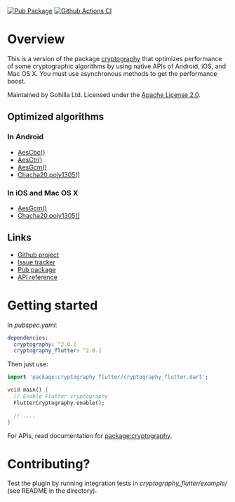 [![Pub Package](https://img.shields.io/pub/v/cryptography_flutter.svg)](https://pub.dev/packages/cryptography_flutter)
[![Github Actions CI](https://github.com/dint-dev/cryptography/workflows/Dart%20CI/badge.svg)](https://github.com/dint-dev/cryptography/actions?query=workflow%3A%22Dart+CI%22)

# Overview

This is a version of the package [cryptography](https://pub.dev/packages/cryptography) that
optimizes performance of some cryptographic algorithms by using native APIs of Android, iOS, and
Mac OS X. You must use asynchronous methods to get the performance boost.

Maintained by Gohilla Ltd. Licensed under the [Apache License 2.0](LICENSE).

## Optimized algorithms
### In Android
  * [AesCbc()](https://pub.dev/documentation/cryptography/latest/cryptography/AesCbc-class.html)
  * [AesCtr()](https://pub.dev/documentation/cryptography/latest/cryptography/AesCtr-class.html)
  * [AesGcm()](https://pub.dev/documentation/cryptography/latest/cryptography/AesGcm-class.html)
  * [Chacha20.poly1305()](https://pub.dev/documentation/cryptography/latest/cryptography/Chacha20-class.html)

### In iOS and Mac OS X
  * [AesGcm()](https://pub.dev/documentation/cryptography/latest/cryptography/AesGcm-class.html)
  * [Chacha20.poly1305()](https://pub.dev/documentation/cryptography/latest/cryptography/Chacha20-class.html)

## Links
  * [Github project](https://github.com/dint-dev/cryptography)
  * [Issue tracker](https://github.com/dint-dev/cryptography/issues)
  * [Pub package](https://pub.dev/packages/cryptography_flutter)
  * [API reference](https://pub.dev/documentation/cryptography_flutter/latest/)

# Getting started
In _pubspec.yaml_:
```yaml
dependencies:
  cryptography: ^2.0.2
  cryptography_flutter: ^2.0.1
```

Then just use:
```dart
import 'package:cryptography_flutter/cryptography_flutter.dart';

void main() {
  // Enable Flutter cryptography
  FlutterCryptography.enable();

  // ....
}
```

For APIs, read documentation for [package:cryptography](https://pub.dev/packages/cryptography).

# Contributing?
Test the plugin by running integration tests in
_cryptography_flutter/example/_ (see README in the directory).